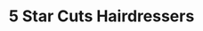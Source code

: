 ---
title: "5 Star Cuts Hairdressers"
url: /melbourne/5-star-cuts-hairdressers/
shop: hairdresser
---